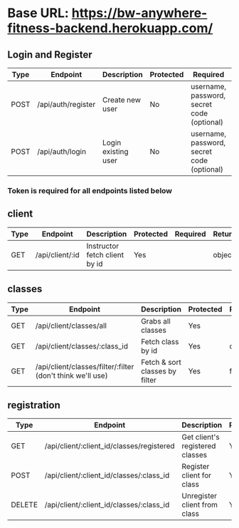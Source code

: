 # Base URL: https://bw-anywhere-fitness-backend.herokuapp.com/

## Login and Register

| Type | Endpoint           | Description         | Protected | Required                                   | Returns |
| ---- | ------------------ | ------------------- | --------- | ------------------------------------------ | ------- |
| POST | /api/auth/register | Create new user     | No        | username, password, secret code (optional) |         |
| POST | /api/auth/login    | Login existing user | No        | username, password, secret code (optional) | token   |

### Token is required for all endpoints listed below

## client

| Type | Endpoint        | Description                   | Protected | Required | Returns |
| ---- | --------------- | ----------------------------- | --------- | -------- | ------- |
| GET  | /api/client/:id | Instructor fetch client by id | Yes       |          | object  |

## classes

| Type | Endpoint                                                   | Description                    | Protected | Required | Returns |
| ---- | ---------------------------------------------------------- | ------------------------------ | --------- | -------- | ------- |
| GET  | /api/client/classes/all                                    | Grabs all classes              | Yes       |          | array   |
| GET  | /api/client/classes/:class_id                              | Fetch class by id              | Yes       | class_id | object  |
| GET  | /api/client/classes/filter/:filter (don't think we'll use) | Fetch & sort classes by filter | Yes       | filter   | array   |

## registration

| Type   | Endpoint                                  | Description                     | Protected | Required            | Returns |
| ------ | ----------------------------------------- | ------------------------------- | --------- | ------------------- | ------- |
| GET    | /api/client/:client_id/classes/registered | Get client's registered classes | Yes       | client_Id           | array   |
| POST   | /api/client/:client_id/classes/:class_id  | Register client for class       | Yes       | client_id, class_id |         |
| DELETE | /api/client/:client_id/classes/:class_id  | Unregister client from class    | Yes       | client_id, class_id | integer |
